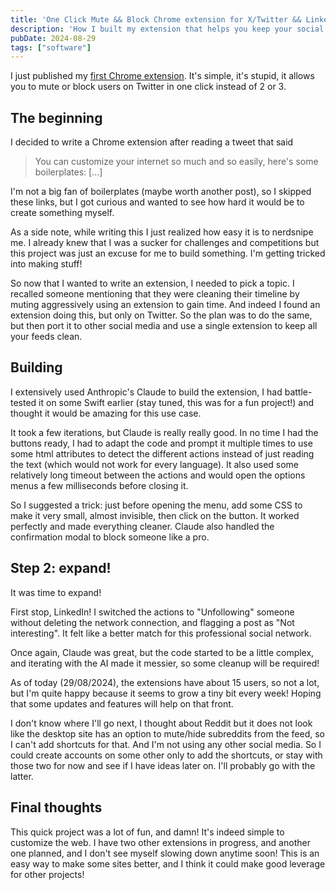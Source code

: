 ```yaml
---
title: 'One Click Mute && Block Chrome extension for X/Twitter && LinkedIn'
description: 'How I built my extension that helps you keep your social feeds clean'
pubDate: 2024-08-29
tags: ["software"]
---
```


I just published my [first Chrome extension](https://chromewebstore.google.com/detail/twitterxlinkedin-one-clic/ibnghddpkdpbgcfcaajdhpnkfgbdadpp). It's simple, it's stupid, it allows you to mute or block users on Twitter in one click instead of 2 or 3.

## The beginning 

I decided to write a Chrome extension after reading a tweet that said 

> You can customize your internet so much and so easily, here's some boilerplates: [...]

I'm not a big fan of boilerplates (maybe worth another post), so I skipped these links, but I got curious and wanted to see how hard it would be to create something myself. 

As a side note, while writing this I just realized how easy it is to nerdsnipe me. I already knew that I was a sucker for challenges and competitions but this project was just an excuse for me to build something. I'm getting tricked into making stuff!

So now that I wanted to write an extension, I needed to pick a topic. I recalled someone mentioning that they were cleaning their timeline by muting aggressively using an extension to gain time. And indeed I found an extension doing this, but only on Twitter. So the plan was to do the same, but then port it to other social media and use a single extension to keep all your feeds clean.

## Building

I extensively used Anthropic's Claude to build the extension, I had battle-tested it on some Swift earlier (stay tuned, this was for a fun project!) and thought it would be amazing for this use case.


It took a few iterations, but Claude is really really good. In no time I had the buttons ready, I had to adapt the code and prompt it multiple times to use some html attributes to detect the different actions instead of just reading the text (which would not work for every language). It also used some relatively long timeout between the actions and would open the options menus a few milliseconds before closing it.

So I suggested a trick: just before opening the menu, add some CSS to make it very small, almost invisible, then click on the button. It worked perfectly and made everything cleaner. Claude also handled the confirmation modal to block someone like a pro.

## Step 2: expand!

It was time to expand!

First stop, LinkedIn! I switched the actions to "Unfollowing" someone without deleting the network connection, and flagging a post as "Not interesting". It felt like a better match for this professional social network. 

Once again, Claude was great, but the code started to be a little complex, and iterating with the AI made it messier, so some cleanup will be required!

As of today (29/08/2024), the extensions have about 15 users, so not a lot, but I'm quite happy because it seems to grow a tiny bit every week! Hoping that some updates and features will help on that front.

I don't know where I'll go next, I thought about Reddit but it does not look like the desktop site has an option to mute/hide subreddits from the feed, so I can't add shortcuts for that. And I'm not using any other social media. So I could create accounts on some other only to add the shortcuts, or stay with those two for now and see if I have ideas later on. I'll probably go with the latter.

## Final thoughts

This quick project was a lot of fun, and damn! It's indeed simple to customize the web. I have two other extensions in progress, and another one planned, and I don't see myself slowing down anytime soon! This is an easy way to make some sites better, and I think it could make good leverage for other projects! 